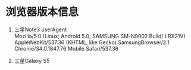 # 浏览器版本信息
1. 三星Note3 userAgent  
Mozilla/5.0 (Linux; Android 5.0; SAMSUNG SM-N9002 Build/ LRX21V) AppleWebKit/537.36 (KHTML, like Gecko) SamsungBrowser/2.1 Chrome/34.0.1847.76 Mobile Safari/537.36

2. 三星Galaxy S5
